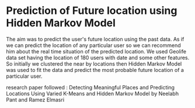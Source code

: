 # Prediction of Future location using Hidden Markov Model 
The aim was to predict the user's future location using the past data. As if we can predict the location of any particular user so we can recommend him about the real time situation of the predicted location. We used Geolife data set having the location of 180 users with date and some other features. So initially we clustered the near by locations then Hidden Markov Model was used to fit the data and predict the most probable future location of a particular user.

research paper followed : Detecting Meaningful Places and Predicting Locations Using Varied K-Means and Hidden Markov Model
                          by Neelabh Pant and Ramez Elmasri
